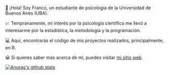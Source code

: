 👋 ¡Hola! Soy Franco, un estudiante de psicología de la Universidad de Buenos Aires (UBA).

📈 Tempranamente, mi interés por la psicología científica me llevó a interesarme por la estadística, la metodología y la programación. 

💻 Aquí, encontrarás el código de mis proyectos realizados, principalmente, en R.  

😀 Si quieres saber más acerca de mí, puedes visitar [mi sitio web](http://francosbenitez.netlify.app).  

[![Anurag's github stats](https://github-readme-stats.vercel.app/api?username=francosbenitez)](https://github.com/anuraghazra/github-readme-stats)


